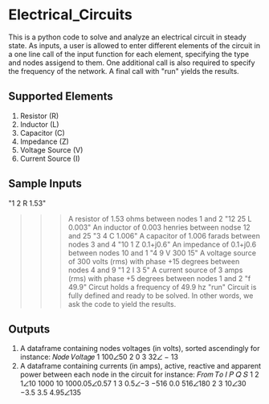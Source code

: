 # Electrical_Circuits
This is a python code to solve and analyze an electrical circuit in steady state.
As inputs, a user is allowed to enter different elements of the circuit in a one line call of the input function for each element, specifying the type and nodes assigend to them. One additional call is also required to specify the frequency of the network. A final call with "run" yields the results.

## Supported Elements
1. Resistor (R)
2. Inductor (L)
3. Capacitor (C)
4. Impedance (Z)
5. Voltage Source (V)
6. Current Source (I)

## Sample Inputs
"1 2 R 1.53"
>>> A resistor of 1.53 ohms between nodes 1 and 2
"12 25 L 0.003"
> An inductor of 0.003 henries between nodse 12 and 25
"3 4 C 1.006"
> A capacitor of 1.006 farads between nodes 3 and 4
"10 1 Z 0.1+j0.6"
> An impedance of 0.1+j0.6 between nodes 10 and 1
"4 9 V 300 15"
> A voltage source of 300 volts (rms) with phase +15 degrees between nodes 4 and 9
"1 2 I 3 5"
> A current source of 3 amps (rms) with phase +5 degrees between nodes 1 and 2
"f 49.9"
> Circut holds a frequency of 49.9 hz
"run"
> Circuit is fully defined and ready to be solved. In other words, we ask the code to yield the results.

## Outputs
1. A dataframe containing nodes voltages (in volts), sorted ascendingly
for instance:
𝑁𝑜𝑑𝑒 𝑉𝑜𝑙𝑡𝑎𝑔𝑒
1    100∠50
2    0
3    32∠ − 13
3. A dataframe containing currents (in amps), active, reactive and apparent power between each node in the circuit
for instance:
𝐹𝑟𝑜𝑚     𝑇𝑜     𝐼        𝑃     𝑄     𝑆
1        2      1∠10    1000   10    1000.05∠0.57
1        3      0.5∠−3  −516   0.0   516∠180
2        3      10∠30   −3.5   3.5   4.95∠135
